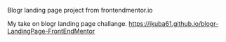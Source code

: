 Blogr landing page project from frontendmentor.io

My take on blogr landing page challange. 
https://jkuba61.github.io/blogr-LandingPage-FrontEndMentor
